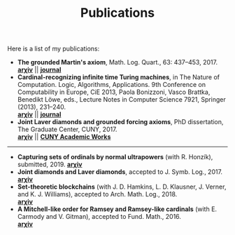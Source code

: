 ﻿---
layout: page
title: Publications
permalink: /publications/
---

Here is a list of my publications:

* **The grounded Martin's axiom**, Math. Log. Quart., 63: 437–453, 2017.  
  [**arχiv**](https://arxiv.org/abs/1610.03862) \|\| [**journal**](http://onlinelibrary.wiley.com/doi/10.1002/malq.201600097/abstract)
* **Cardinal-recognizing infinite time Turing machines**, in The Nature of Computation. Logic, Algorithms, Applications. 9th Conference on Computability in Europe, CiE 2013, Paola Bonizzoni, Vasco Brattka, Benedikt Löwe, eds., Lecture Notes in Computer Science 7921, Springer (2013), 231–240.  
  [**arχiv**](http://arxiv.org/abs/1310.5590) \|\| [**journal**](http://link.springer.com/chapter/10.1007%2F978-3-642-39053-1_27)
* **Joint Laver diamonds and grounded forcing axioms**, PhD dissertation, The Graduate Center, CUNY, 2017.  
  [**arχiv**](https://arxiv.org/abs/1705.04422) \|\| [**CUNY Academic Works**](https://academicworks.cuny.edu/gc_etds/2122/)
  
---------------

* **Capturing sets of ordinals by normal ultrapowers** (with R. Honzík), submitted, 2019.
  [**arχiv**](https://arxiv.org/abs/1902.10638)
* **Joint diamonds and Laver diamonds**, accepted to J. Symb. Log., 2017.  
  [**arχiv**](https://arxiv.org/abs/1708.02145)
* **Set-theoretic blockchains** (with J. D. Hamkins, L. D. Klausner, J. Verner, and K. J. Williams), accepted to Arch. Math. Log., 2018.  
  [**arχiv**](https://arxiv.org/abs/1808.01509)
* **A Mitchell-like order for Ramsey and Ramsey-like cardinals** (with E. Carmody and V. Gitman), accepted to Fund. Math., 2016.  
  [**arχiv**](https://arxiv.org/abs/1609.07645)